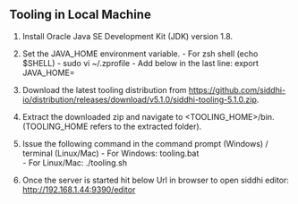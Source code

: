 ## Tooling in Local Machine

1. Install Oracle Java SE Development Kit (JDK) version 1.8.
2. Set the JAVA_HOME environment variable.
        - For zsh shell (echo $SHELL)
            - sudo vi ~/.zprofile
            - Add below in the last line:
                export JAVA_HOME=<java installation path>
3. Download the latest tooling distribution from 
    https://github.com/siddhi-io/distribution/releases/download/v5.1.0/siddhi-tooling-5.1.0.zip.
4. Extract the downloaded zip and navigate to <TOOLING_HOME>/bin. 
        (TOOLING_HOME refers to the extracted folder).
5. Issue the following command in the command prompt (Windows) / terminal (Linux/Mac)
        - For Windows: tooling.bat  
        - For Linux/Mac: ./tooling.sh 
        
6. Once the server is started hit below Url in browser to open siddhi editor:
     http://192.168.1.44:9390/editor


